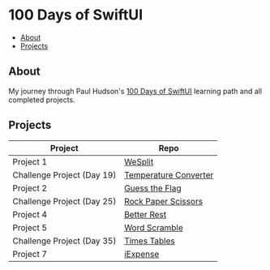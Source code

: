 # 100 Days of SwiftUI

- [About](#about)
- [Projects](#projects)

## About

My journey through Paul Hudson's [100 Days of SwiftUI][100-days-of-swiftui] learning path and all completed projects.

[100-days-of-swiftui]: https://www.hackingwithswift.com/100/swiftui

## Projects

| Project                     | Repo                                             |
|-----------------------------|--------------------------------------------------|
| Project 1                   | [WeSplit][we-split]                              |
| Challenge Project (Day 19)  | [Temperature Converter][temperature-converter]   |
| Project 2                   | [Guess the Flag][guess-the-flag]                 |
| Challenge Project (Day 25)  | [Rock Paper Scissors][rock-paper-scissors]       |
| Project 4                   | [Better Rest][better-rest]                       |
| Project 5                   | [Word Scramble][word-scramble]                   |
| Challenge Project (Day 35)  | [Times Tables][times-tables]                     |
| Project 7                   | [iExpense][iexpense]                             |


[we-split]: https://github.com/neurothrone/wesplit
[temperature-converter]: https://github.com/neurothrone/temperature-converter
[guess-the-flag]: https://github.com/neurothrone/guess-the-flag
[rock-paper-scissors]: https://github.com/neurothrone/rock-paper-scissors
[better-rest]: https://github.com/neurothrone/BetterRest
[word-scramble]: https://github.com/neurothrone/word-scramble
[times-tables]: https://github.com/neurothrone/times-tables
[iexpense]: https://github.com/neurothrone/iexpense
